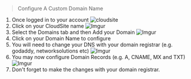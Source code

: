 > Configure A Custom Domain Name

1. Once logged in to your account 
 ![cloudsite](http://my.gearhost.com/CloudSite)
2. Click on your CloudSite name
 ![Imgur](http://i.imgur.com/HSyblau.png)
3. Select the Domains tab and then Add your Domain
 ![Imgur](http://i.imgur.com/QgXAJUq.png)
4. Click on your Domain Name to configure
5. You will need to change your DNS with your domain registrar (e.g. godaddy, networksolutions etc)
 ![Imgur](http://i.imgur.com/sL7A3Fn.png)
6. You may now configure Domain Records (e.g. A, CNAME, MX and TXT)
 ![Imgur](http://i.imgur.com/CJqOM5O.png)
7. Don't forget to make the changes with your domain registrar.
 
